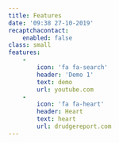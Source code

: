 ```yaml
---
title: Features
date: '09:38 27-10-2019'
recaptchacontact:
    enabled: false
class: small
features:
    -
        icon: 'fa fa-search'
        header: 'Demo 1'
        text: demo
        url: youtube.com
    -
        icon: 'fa fa-heart'
        header: Heart
        text: heart
        url: drudgereport.com
---
```


